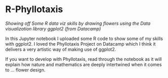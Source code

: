 # R-Phyllotaxis
*Showing off Some R data viz skills by drawing flowers using the Data visualization library ggplot2 (from Datacamp)*

In this Jupyter notebook I uploaded some R code to show some of my skills with ggplot2. I loved the Phyllotaxis Project on Datacamp
which I think it delivers a very artistic way of making use of ggplot2.

If you want to develop with Phyllotaxis, read through the notebook as it will explain how nature and mathematics are deeply
intertwined when it comes to ... flower design.
